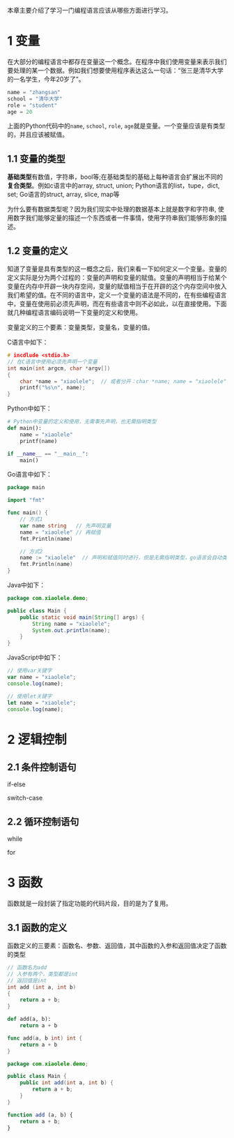 本章主要介绍了学习一门编程语言应该从哪些方面进行学习。

# 1 变量

在大部分的编程语言中都存在变量这一个概念。在程序中我们使用变量来表示我们要处理的某一个数据。例如我们想要使用程序表达这么一句话：“张三是清华大学的一名学生，今年20岁了”。

```python
name = "zhangsan"
school = "清华大学"
role = "student"
age = 20
```

上面的Python代码中的`name`, `school`, `role`, `age`就是变量。一个变量应该是有类型的，并且应该被赋值。

## 1.1 变量的类型

**基础类型**有数值，字符串，bool等;在基础类型的基础上每种语言会扩展出不同的**复合类型**。例如c语言中的array, struct, union; Python语言的list，tupe，dict, set; Go语言的struct, array, slice, map等

为什么要有数据类型呢？因为我们现实中处理的数据基本上就是数字和字符串, 使用数字我们能够定量的描述一个东西或者一件事情，使用字符串我们能够形象的描述。

## 1.2 变量的定义

知道了变量是具有类型的这一概念之后，我们来看一下如何定义一个变量。变量的定义实际是分为两个过程的：变量的声明和变量的赋值。变量的声明相当于给某个变量在内存中开辟一块内存空间，变量的赋值相当于在开辟的这个内存空间中放入我们希望的值。在不同的语言中，定义一个变量的语法是不同的，在有些编程语言中，变量在使用前必须先声明，而在有些语言中则不必如此，以在直接使用。下面就几种编程语言编码说明一下变量的定义和使用。

变量定义的三个要素：变量类型，变量名，变量的值。

C语言中如下：
```c
# incdlude <stdio.h>
// 在C语言中使用必须先声明一个变量
int main(int argcm, char *argv[]) 
{
    char *name = "xiaolele";  // 或者分开：char *name; name = "xiaolele";
    printf("%s\n", name);
}
```

Python中如下：

```python
# Python中变量的定义和使用，无需事先声明，也无需指明类型
def main():
    name = "xiaolele"
    printf(name)

if __name__ == "__main__":
    main()
```

Go语言中如下：

```go
package main

import "fmt"

func main() {
    // 方式1
    var name string   // 先声明变量
    name = "xiaolele" // 再赋值
    fmt.Println(name)

    // 方式2
    name := "xiaolele"  // 声明和赋值同时进行，但是无需指明类型，go语言会自动类型推导
    fmt.Println(name)
}
```

Java中如下：

```java
package com.xiaolele.demo;

public class Main {
    public static void main(String[] args) {
        String name = "xiaolele";
        System.out.println(name);
    }
}
```

JavaScript中如下：

```js
// 使用var关键字
var name = "xiaolele";
console.log(name);

// 使用let关键字
let name = "xiaolele";
console.log(name);
```

# 2 逻辑控制

## 2.1 条件控制语句

if-else

switch-case

## 2.2 循环控制语句

while 

for

# 3 函数

函数就是一段封装了指定功能的代码片段，目的是为了复用。

## 3.1 函数的定义

函数定义的三要素：函数名、参数、返回值，其中函数的入参和返回值决定了函数的类型

```c
// 函数名为add
// 入参有两个，类型都是int
// 返回值是int
int add (int a, int b) 
{
    return a + b;
}
```

```python
def add(a, b):
    return a + b
```

```go
func add(a, b int) int {
    return a + b
}
```

```java
package com.xiaolele.demo;

public class Main {
    public int add(int a, int b) {
        return a + b;
    }
}
```

```js
function add (a, b) {
    return a + b;
}
```